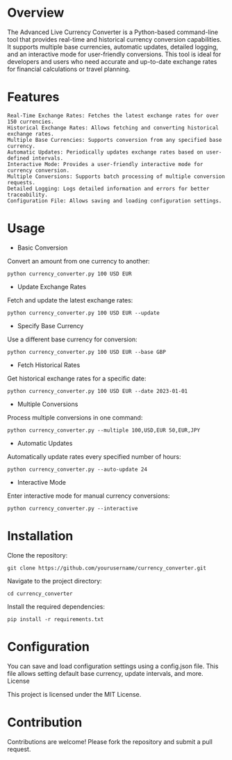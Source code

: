 # Overview

The Advanced Live Currency Converter is a Python-based command-line tool that provides real-time and historical currency conversion capabilities. It supports multiple base currencies, automatic updates, detailed logging, and an interactive mode for user-friendly conversions. This tool is ideal for developers and users who need accurate and up-to-date exchange rates for financial calculations or travel planning.

# Features

    Real-Time Exchange Rates: Fetches the latest exchange rates for over 150 currencies.
    Historical Exchange Rates: Allows fetching and converting historical exchange rates.
    Multiple Base Currencies: Supports conversion from any specified base currency.
    Automatic Updates: Periodically updates exchange rates based on user-defined intervals.
    Interactive Mode: Provides a user-friendly interactive mode for currency conversion.
    Multiple Conversions: Supports batch processing of multiple conversion requests.
    Detailed Logging: Logs detailed information and errors for better traceability.
    Configuration File: Allows saving and loading configuration settings.

# Usage

- Basic Conversion

 Convert an amount from one currency to another:

    python currency_converter.py 100 USD EUR

- Update Exchange Rates

 Fetch and update the latest exchange rates:

    python currency_converter.py 100 USD EUR --update

- Specify Base Currency

 Use a different base currency for conversion:

    python currency_converter.py 100 USD EUR --base GBP

- Fetch Historical Rates

 Get historical exchange rates for a specific date:

    python currency_converter.py 100 USD EUR --date 2023-01-01

- Multiple Conversions

 Process multiple conversions in one command:

    python currency_converter.py --multiple 100,USD,EUR 50,EUR,JPY

- Automatic Updates

 Automatically update rates every specified number of hours:

    python currency_converter.py --auto-update 24

- Interactive Mode

 Enter interactive mode for manual currency conversions:

    python currency_converter.py --interactive

# Installation

 Clone the repository:

    git clone https://github.com/yourusername/currency_converter.git

 Navigate to the project directory:

    cd currency_converter

Install the required dependencies:

    pip install -r requirements.txt

# Configuration

 You can save and load configuration settings using a config.json file. This file allows setting default base currency, update intervals, and more.
 License

This project is licensed under the MIT License.

# Contribution

Contributions are welcome! Please fork the repository and submit a pull request.
